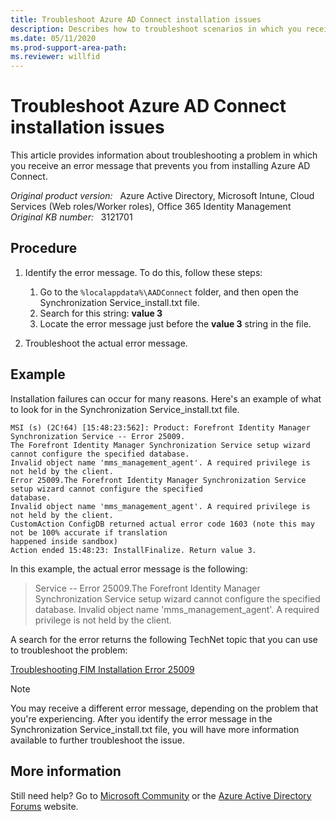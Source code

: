 ```yaml
---
title: Troubleshoot Azure AD Connect installation issues
description: Describes how to troubleshoot scenarios in which you receive an error message that prevents you from installing Azure AD Connect. For example, you may receive error code 1603.
ms.date: 05/11/2020
ms.prod-support-area-path: 
ms.reviewer: willfid
---
```

# Troubleshoot Azure AD Connect installation issues

This article provides information about troubleshooting a problem in which you receive an error message that prevents you from installing Azure AD Connect.

_Original product version:_ &nbsp; Azure Active Directory, Microsoft Intune, Cloud Services (Web roles/Worker roles), Office 365 Identity Management  
_Original KB number:_ &nbsp; 3121701

## Procedure

1. Identify the error message. To do this, follow these steps:

    1. Go to the `%localappdata%\AADConnect` folder, and then open the Synchronization Service_install.txt file.
    2. Search for this string: **value 3**
    3. Locate the error message just before the **value 3** string in the file.

2. Troubleshoot the actual error message.

## Example

Installation failures can occur for many reasons. Here's an example of what to look for in the Synchronization Service_install.txt file.

```console
MSI (s) (2C!64) [15:48:23:562]: Product: Forefront Identity Manager Synchronization Service -- Error 25009.
The Forefront Identity Manager Synchronization Service setup wizard cannot configure the specified database.
Invalid object name 'mms_management_agent'. A required privilege is not held by the client.
Error 25009.The Forefront Identity Manager Synchronization Service setup wizard cannot configure the specified
database.
Invalid object name 'mms_management_agent'. A required privilege is not held by the client.
CustomAction ConfigDB returned actual error code 1603 (note this may not be 100% accurate if translation
happened inside sandbox)
Action ended 15:48:23: InstallFinalize. Return value 3.
```

In this example, the actual error message is the following:

> Service -- Error 25009.The Forefront Identity Manager Synchronization Service setup wizard cannot configure the specified database. Invalid object name 'mms_management_agent'. A required privilege is not held by the client.

A search for the error returns the following TechNet topic that you can use to troubleshoot the problem:

[Troubleshooting FIM Installation Error 25009](https://social.technet.microsoft.com/wiki/contents/articles/1734.troubleshooting-fim-installation-error-25009.aspx)

> [!NOTE]
> You may receive a different error message, depending on the problem that you're experiencing. After you identify the error message in the Synchronization Service_install.txt file, you will have more information available to further troubleshoot the issue.

## More information

Still need help? Go to [Microsoft Community](https://answers.microsoft.com/) or the [Azure Active Directory Forums](https://social.msdn.microsoft.com/Forums) website.
